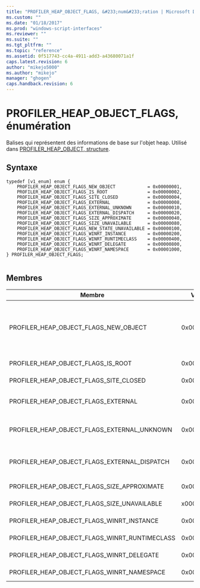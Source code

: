 ```yaml
---
title: "PROFILER_HEAP_OBJECT_FLAGS, &#233;num&#233;ration | Microsoft Docs"
ms.custom: ""
ms.date: "01/18/2017"
ms.prod: "windows-script-interfaces"
ms.reviewer: ""
ms.suite: ""
ms.tgt_pltfrm: ""
ms.topic: "reference"
ms.assetid: 0f517743-cc4a-4911-add3-a43680071a1f
caps.latest.revision: 6
author: "mikejo5000"
ms.author: "mikejo"
manager: "ghogen"
caps.handback.revision: 6
---
```

# PROFILER_HEAP_OBJECT_FLAGS, &#233;num&#233;ration
Balises qui représentent des informations de base sur l'objet heap.  Utilisé dans [PROFILER\_HEAP\_OBJECT, structure](../../winscript/reference/profiler-heap-object-structure.md).  
  
## Syntaxe  
  
```  
typedef [v1_enum] enum {  
    PROFILER_HEAP_OBJECT_FLAGS_NEW_OBJECT            = 0x00000001,  
    PROFILER_HEAP_OBJECT_FLAGS_IS_ROOT               = 0x00000002,  
    PROFILER_HEAP_OBJECT_FLAGS_SITE_CLOSED           = 0x00000004,  
    PROFILER_HEAP_OBJECT_FLAGS_EXTERNAL              = 0x00000008,  
    PROFILER_HEAP_OBJECT_FLAGS_EXTERNAL_UNKNOWN      = 0x00000010,  
    PROFILER_HEAP_OBJECT_FLAGS_EXTERNAL_DISPATCH     = 0x00000020,  
    PROFILER_HEAP_OBJECT_FLAGS_SIZE_APPROXIMATE      = 0x00000040,  
    PROFILER_HEAP_OBJECT_FLAGS_SIZE_UNAVAILABLE      = 0x00000080,  
    PROFILER_HEAP_OBJECT_FLAGS_NEW_STATE_UNAVAILABLE = 0x00000100,  
    PROFILER_HEAP_OBJECT_FLAGS_WINRT_INSTANCE        = 0x00000200,  
    PROFILER_HEAP_OBJECT_FLAGS_WINRT_RUNTIMECLASS    = 0x00000400,  
    PROFILER_HEAP_OBJECT_FLAGS_WINRT_DELEGATE        = 0x00000800,  
    PROFILER_HEAP_OBJECT_FLAGS_WINRT_NAMESPACE       = 0x00001000,  
} PROFILER_HEAP_OBJECT_FLAGS;  
  
```  
  
## Membres  
  
|Membre|Valeur|Description|  
|------------|------------|-----------------|  
|PROFILER\_HEAP\_OBJECT\_FLAGS\_NEW\_OBJECT|0x00000001|Cet objet heap a été alloué après que la requête précédente d'énumération du tas.  Les valeurs de[PROFILER\_HEAP\_OBJECT\_ID, type](../../winscript/reference/profiler-heap-object-id-type.md) peuvent être réutilisées si l'objet est collecté.|  
|PROFILER\_HEAP\_OBJECT\_FLAGS\_IS\_ROOT|0x00000002|Cet objet heap est un objet racine du graphique d'objet.|  
|PROFILER\_HEAP\_OBJECT\_FLAGS\_SITE\_CLOSED|0x00000004|Cet objet est heap d'un site de script qui a été fermé.|  
|PROFILER\_HEAP\_OBJECT\_FLAGS\_EXTERNAL|0x00000008|Cet objet heap a été alloué à l'extérieur de le tas de garbage collection JavaScript.|  
|PROFILER\_HEAP\_OBJECT\_FLAGS\_EXTERNAL\_UNKNOWN|0x00000010|Cet objet heap a été alloué à l'extérieur de le tas de garbage collection et implémente IUnknown.|  
|PROFILER\_HEAP\_OBJECT\_FLAGS\_EXTERNAL\_DISPATCH|0x00000020|Cet objet heap a été alloué à l'extérieur de le tas de garbage collection et implémente l'interface d'IDISPATCH.|  
|PROFILER\_HEAP\_OBJECT\_FLAGS\_SIZE\_APPROXIMATE|0x00000040|La taille de cet objet est heap approximative.|  
|PROFILER\_HEAP\_OBJECT\_FLAGS\_SIZE\_UNAVAILABLE|x00000080|La taille de cet objet heap est pas disponible.|  
|PROFILER\_HEAP\_OBJECT\_FLAGS\_WINRT\_INSTANCE|0x00000200|L'objet heap est une instance d'exécution windows.|  
|PROFILER\_HEAP\_OBJECT\_FLAGS\_WINRT\_RUNTIMECLASS|0x00000400|L'objet heap est une classe d'exécution du windows.|  
|PROFILER\_HEAP\_OBJECT\_FLAGS\_WINRT\_DELEGATE|0x00000800|L'objet heap est un délégué d'exécution windows.|  
|PROFILER\_HEAP\_OBJECT\_FLAGS\_WINRT\_NAMESPACE|0x00001000|L'objet heap est dans l'espace de noms du windows.|